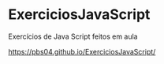# ExerciciosJavaScript
Exercícios de Java Script feitos em aula

https://pbs04.github.io/ExerciciosJavaScript/
